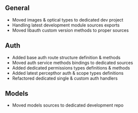## General
- Moved images & optical types to dedicated dev project
- Handling latest development module sources exports
- Moved libauth custom version methods to proper sources

## Auth
- Added base auth route structure definition & methods
- Moved auth service methods bindings to dedicated sources
- Added dedicated permissions types definitions & methods
- Added latest percepthor auth & scope types definitions
- Refactored dedicated single & custom auth handlers

## Models
- Moved models sources to dedicated development repo

